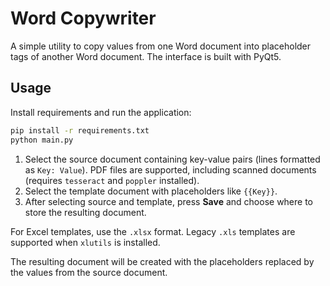 # Word Copywriter

A simple utility to copy values from one Word document into placeholder tags of another Word document. The interface is built with PyQt5.

## Usage

Install requirements and run the application:

```bash
pip install -r requirements.txt
python main.py
```

1. Select the source document containing key-value pairs (lines formatted as `Key: Value`). PDF files are supported, including scanned documents (requires `tesseract` and `poppler` installed).
2. Select the template document with placeholders like `{{Key}}`.
3. After selecting source and template, press **Save** and choose where to store the resulting document.

For Excel templates, use the `.xlsx` format. Legacy `.xls` templates are supported when `xlutils` is installed.

The resulting document will be created with the placeholders replaced by the values from the source document.
